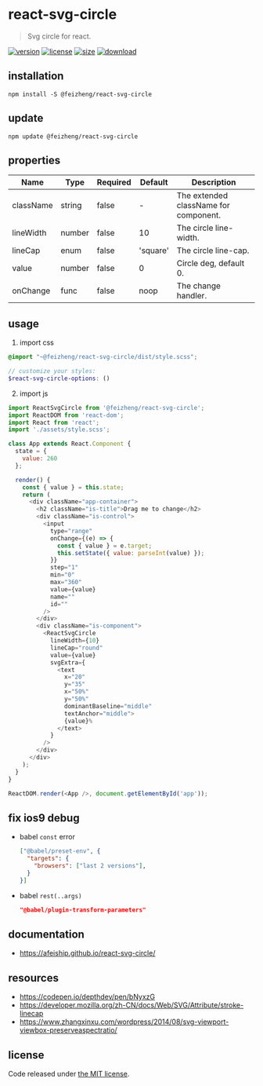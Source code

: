# react-svg-circle
> Svg circle for react.

[![version][version-image]][version-url]
[![license][license-image]][license-url]
[![size][size-image]][size-url]
[![download][download-image]][download-url]

## installation
```shell
npm install -S @feizheng/react-svg-circle
```

## update
```shell
npm update @feizheng/react-svg-circle
```

## properties
| Name      | Type   | Required | Default  | Description                           |
| --------- | ------ | -------- | -------- | ------------------------------------- |
| className | string | false    | -        | The extended className for component. |
| lineWidth | number | false    | 10       | The circle line-width.                |
| lineCap   | enum   | false    | 'square' | The circle line-cap.                  |
| value     | number | false    | 0        | Circle deg, default 0.                |
| onChange  | func   | false    | noop     | The change handler.                   |


## usage
1. import css
  ```scss
  @import "~@feizheng/react-svg-circle/dist/style.scss";

  // customize your styles:
  $react-svg-circle-options: ()
  ```
2. import js
  ```js
  import ReactSvgCircle from '@feizheng/react-svg-circle';
  import ReactDOM from 'react-dom';
  import React from 'react';
  import './assets/style.scss';

  class App extends React.Component {
    state = {
      value: 260
    };

    render() {
      const { value } = this.state;
      return (
        <div className="app-container">
          <h2 className="is-title">Drag me to change</h2>
          <div className="is-control">
            <input
              type="range"
              onChange={(e) => {
                const { value } = e.target;
                this.setState({ value: parseInt(value) });
              }}
              step="1"
              min="0"
              max="360"
              value={value}
              name=""
              id=""
            />
          </div>
          <div className="is-component">
            <ReactSvgCircle
              lineWidth={10}
              lineCap="round"
              value={value}
              svgExtra={
                <text
                  x="20"
                  y="35"
                  x="50%"
                  y="50%"
                  dominantBaseline="middle"
                  textAnchor="middle">
                  {value}%
                </text>
              }
            />
          </div>
        </div>
      );
    }
  }

  ReactDOM.render(<App />, document.getElementById('app'));

  ```

## fix ios9 debug
- babel `const` error
  ```json
  ["@babel/preset-env", {
    "targets": {
      "browsers": ["last 2 versions"],
    }
  }]
  ```
- babel `rest(..args)`
  ```json
  "@babel/plugin-transform-parameters"
  ```

## documentation
- https://afeiship.github.io/react-svg-circle/

## resources
- https://codepen.io/depthdev/pen/bNyxzG
- https://developer.mozilla.org/zh-CN/docs/Web/SVG/Attribute/stroke-linecap
- https://www.zhangxinxu.com/wordpress/2014/08/svg-viewport-viewbox-preserveaspectratio/


## license
Code released under [the MIT license](https://github.com/afeiship/react-svg-circle/blob/master/LICENSE.txt).

[version-image]: https://img.shields.io/npm/v/@feizheng/react-svg-circle
[version-url]: https://npmjs.org/package/@feizheng/react-svg-circle

[license-image]: https://img.shields.io/npm/l/@feizheng/react-svg-circle
[license-url]: https://github.com/afeiship/react-svg-circle/blob/master/LICENSE.txt

[size-image]: https://img.shields.io/bundlephobia/minzip/@feizheng/react-svg-circle
[size-url]: https://github.com/afeiship/react-svg-circle/blob/master/dist/react-svg-circle.min.js

[download-image]: https://img.shields.io/npm/dm/@feizheng/react-svg-circle
[download-url]: https://www.npmjs.com/package/@feizheng/react-svg-circle
